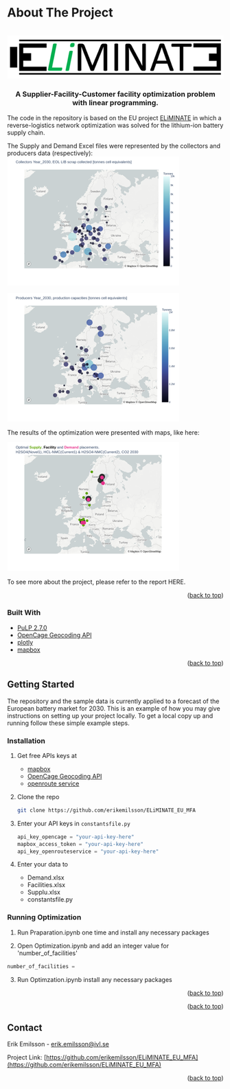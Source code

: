 # About The Project

<!-- PROJECT LOGO -->
<br />
<div align="center">
  <a href="https://github.com/erikemilsson/ELiMINATE_EU_MFA">
    <img src="example_images/Eliminate_logo.png" alt="Logo">
  </a>

<h3 align="center">A Supplier-Facility-Customer facility optimization problem with linear programming.</h3>

</div>

<!-- ABOUT THE PROJECT -->
The code in the repository is based on the EU project <a href=https://www.vinnova.se/en/p/end-of-life-li-ion-battery-management-integration-and-technology-evaluation-eliminate/)https://www.vinnova.se/en/p/end-of-life-li-ion-battery-management-integration-and-technology-evaluation-eliminate/>ELiMINATE</a> in which a reverse-logistics network optimization was solved for the lithium-ion battery supply chain. 

The Supply and Demand Excel files were represented by the collectors and producers data (respectively):
<a href="https://chart-studio.plotly.com/~erikemilsson/23/#/">
  <img src="https://github.com/erikemilsson/ELiMINATE_EU_MFA/blob/main/example_images/Collectors_Year_2030.png" width="400" height="300" alt="Collectors">
</a>

<a href="https://chart-studio.plotly.com/~erikemilsson/5">
  <img src="https://github.com/erikemilsson/ELiMINATE_EU_MFA/blob/main/example_images/Producers_Year_2030.png" width="400" height="300" alt="Producers">
</a>

The results of the optimization were presented with maps, like here:

<a href="https://github.com/erikemilsson/ELiMINATE_EU_MFA/blob/main/example_images/optimization_novel1current1current2_CO2_2030.png">
  <img src="https://github.com/erikemilsson/ELiMINATE_EU_MFA/blob/main/example_images/optimization_novel1current1current2_CO2_2030.png" width="400" height="300" alt="Optimization">
</a>

To see more about the project, please refer to the report HERE.

<p align="right">(<a href="#readme-top">back to top</a>)</p>

### Built With

* <a href="https://pypi.org/project/PuLP">PuLP 2.7.0</a>
* <a href="https://opencagedata.com">OpenCage Geocoding API</a>
* <a href="https://plotly.com">plotly</a>
* <a href="https://mapbox.com">mapbox</a>

<p align="right">(<a href="#readme-top">back to top</a>)</p>


<!-- GETTING STARTED -->
## Getting Started

The repository and the sample data is currently applied to a forecast of the European battery market for 2030.
This is an example of how you may give instructions on setting up your project locally.
To get a local copy up and running follow these simple example steps.

### Installation

1. Get free APIs keys at
    - [mapbox](https://mapbox.com)
    - [OpenCage Geocoding API](https://opencagedata.com)
    - [openroute service](https://openrouteservice.org)
  
2. Clone the repo
   ```sh
   git clone https://github.com/erikemilsson/ELiMINATE_EU_MFA
   ```

3. Enter your API keys in `constantsfile.py`
   ```py
   api_key_opencage = "your-api-key-here"
   mapbox_access_token = "your-api-key-here"
   api_key_openrouteservice = "your-api-key-here"
   ```
   
4. Enter your data to
   - Demand.xlsx
   - Facilities.xlsx
   - Supplu.xlsx
   - constantsfile.py

  ### Running Optimization

1. Run Praparation.ipynb one time and install any necessary packages

2. Open Optimization.ipynb and add an integer value for 'number_of_facilities'

  ```py
  number_of_facilities = 
  ```
3. Run Optimzation.ipynb install any necessary packages


<p align="right">(<a href="#readme-top">back to top</a>)</p>



<!-- USAGE EXAMPLES -->
<!--
## Usage

Use this space to show useful examples of how a project can be used. Additional screenshots, code examples and demos work well in this space. You may also link to more resources.

_For more examples, please refer to the [Documentation](https://example.com)_

<p align="right">(<a href="#readme-top">back to top</a>)</p>
-->

<p align="right">(<a href="#readme-top">back to top</a>)</p>

<!-- CONTACT -->
## Contact

Erik Emilsson - erik.emilsson@ivl.se

Project Link: [https://github.com/erikemilsson/ELiMINATE_EU_MFA](https://github.com/erikemilsson/ELiMINATE_EU_MFA)

<p align="right">(<a href="#readme-top">back to top</a>)</p>
